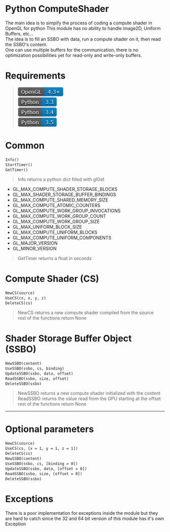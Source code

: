 # Python ComputeShader

The main idea is to simpify the process of coding a compute shader in OpenGL for python This module has no ability to handle image2D, Uniform Buffers, etc...<br>
The idea is to fill an SSBO with data, run a compute shader on it, then read the SSBO's content.<br>
One can use multiple buffers for the communication, there is no optimization possibilities yet for read-only and write-only buffers.<br>

# Requirements

> ![OpenGL 4.3+](https://raw.githubusercontent.com/cprogrammer1994/Python-ComputeShader/master/Docs/OpenGL43.png)<br>
> ![Python 3.3](https://raw.githubusercontent.com/cprogrammer1994/Python-ComputeShader/master/Docs/Python33.png)<br>
> ![Python 3.4](https://raw.githubusercontent.com/cprogrammer1994/Python-ComputeShader/master/Docs/Python34.png)<br>
> ![Python 3.5](https://raw.githubusercontent.com/cprogrammer1994/Python-ComputeShader/master/Docs/Python35.png)<br>

# Common

```
Info()
StartTimer()
GetTimer()
```

> Info returns a python dict filled with glGet<br>
 - GL_MAX_COMPUTE_SHADER_STORAGE_BLOCKS<br>
 - GL_MAX_SHADER_STORAGE_BUFFER_BINDINGS<br>
 - GL_MAX_COMPUTE_SHARED_MEMORY_SIZE<br>
 - GL_MAX_COMPUTE_ATOMIC_COUNTERS<br>
 - GL_MAX_COMPUTE_WORK_GROUP_INVOCATIONS<br>
 - GL_MAX_COMPUTE_WORK_GROUP_COUNT<br>
 - GL_MAX_COMPUTE_WORK_GROUP_SIZE<br>
 - GL_MAX_UNIFORM_BLOCK_SIZE<br>
 - GL_MAX_COMPUTE_UNIFORM_BLOCKS<br>
 - GL_MAX_COMPUTE_UNIFORM_COMPONENTS<br>
 - GL_MAJOR_VERSION<br>
 - GL_MINOR_VERSION<br>
 
> GetTimer returns a float in seconds<br>

# Compute Shader (CS)

```
NewCS(source)
UseCS(cs, x, y, z)
DeleteCS(cs)
```

> NewCS returns a new compute shader compiled from the source<br>
> rest of the functions return None<br>

# Shader Storage Buffer Object (SSBO)

```
NewSSBO(content)
UseSSBO(ssbo, cs, binding)
UpdateSSBO(ssbo, data, offset)
ReadSSBO(ssbo, size, offset)
DeleteSSBO(ssbo)
```

> NewSSBO returns a new compute shader initialized with the content<br>
> ReadSSBO returns the value read from the GPU starting at the offset<br>
> rest of the functions return None<br>

-----------------------------------

# Optional parameters

```
NewCS(source)
UseCS(cs, [x = 1, y = 1, z = 1])
DeleteCS(cs)
NewSSBO(content)
UseSSBO(ssbo, cs, [binding = 0])
UpdateSSBO(ssbo, data, [offset = 0])
ReadSSBO(ssbo, size, [offset = 0])
DeleteSSBO(ssbo)
```

# Exceptions

There is a poor implementation for exceptions inside the module but they are hard to catch since the 32 and 64 bit version of this module has it's own Exception

